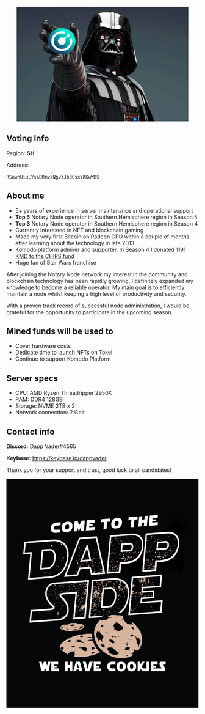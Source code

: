 <p align="center">
  <img height="300" src="./dapp_vader_kmd.png">
</p>

## Voting Info ##
Region: **SH**

Address:
```
RSuwnUiuLYsaDRmvkNgvYJb3CsxYKKwWBS
```

## About me ##
- 5+ years of experience in server maintenance and operational support
- <b>Top 5</b> Notary Node operator in Southern Hemisphere region in Season 5
- <b>Top 3</b> Notary Node operator in Southern Hemisphere region in Season 4
- Currently interested in NFT and blockchain gaming
- Made my very first Bitcoin on Radeon GPU within a couple of months after learning about the technology in late 2013
- Komodo platform admirer and supporter. In Season 4 I donated [1191 KMD to the CHIPS fund](https://github.com/DappVader/NotaryNodes/tree/master/season4/candidates/dapp_vader#q1-chips-fund-donation)
- Huge fan of Star Wars franchise

After joining the Notary Node network my interest in the community and blockchain technology has been rapidly growing. I definitely expanded my knowledge to become a reliable operator. My main goal is to efficiently maintain a node whilst keeping a high level of productivity and security. 

With a proven track record of successful node administration, I would be grateful for the opportunity to participate in the upcoming season.

## Mined funds will be used to ##
- Cover hardware costs
- Dedicate time to launch NFTs on Tokel
- Continue to support Komodo Platform

## Server specs ##
- CPU: AMD Ryzen Threadripper 2950X
- RAM: DDR4 128GB
- Storage: NVME 2TB x 2
- Network connection: 2 Gbit

## Contact info ##
**Discord:** Dapp Vader#4565

**Keybase:** https://keybase.io/dappvader

Thank you for your support and trust, good luck to all candidates!

<p align="center">
  <img height="600" src="./dapp_side.png">
</p>
